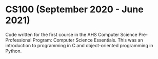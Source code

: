 # CS100 (September 2020 - June 2021)
Code written for the first course in the AHS Computer Science Pre-Professional Program: Computer Science Essentials. This was an introduction to programming in C and object-oriented programming in Python.
